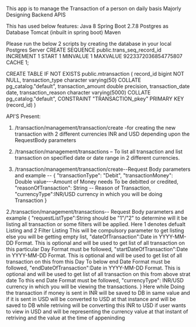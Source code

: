 This app is to manage the Transaction of a person on daily basis Majorly Designing Backend APIS

This has used below features:
Java 8
Spring Boot 2.7.8
Postgres as Database
Tomcat (inbuilt in spring boot)
Maven


Please run the below 2 scripts by creating the database in your local Postgres Server
CREATE SEQUENCE public.trans_seq_record_id
    INCREMENT 1
    START 1
    MINVALUE 1
    MAXVALUE 9223372036854775807
    CACHE 1;

CREATE TABLE IF NOT EXISTS public.mtransaction
(
    record_id bigint NOT NULL,
    transaction_type character varying(50) COLLATE pg_catalog."default",
    transaction_amount double precision,
    transaction_date date,
    transaction_reason character varying(5000) COLLATE pg_catalog."default",
    CONSTRAINT "TRANSACTION_pkey" PRIMARY KEY (record_id)
)

API'S Present:

1. /transaction/management/transaction/create  -for creating the new transaction with 2 different currencies INR and USD depending upon the RequestBody parameters

2. /transaction/management/transactions – To list all transaction and list transaction on specified date or date range in 2 different currencies.

1. /transaction/management/transaction/create--Request Body parameters and example --
 {
    "transactionType": "Debit",
    "transactionMoney": Double value---Amount of Money needs To be debitted or credited,
    "reasonOfTransaction": String -- Reason of Transaction,
    "currencyType":INR/USD currency in which you will be doing Transaction
 }

2./transaction/management/transactions-- Request Body parameters and example
{
    "requestListType":String should be "1"/"2" to determine will it be listing all transaction or some filters will be applied. Here 1 denotes defualt Listing and 2 Filter Listing This will be compulsory parameter to get listing else you will be getting empty list,
    "dateOfTransaction":Date in YYYY-MM-DD Format. This is optional and will be used to get list of all transaction on this particular Day Format must be followed,
	"startDateOfTransaction":Date in YYYY-MM-DD Format. This is optional and will be used to get list of all transaction on this from this Day To below end Date Format must be followed,
    "endDateOfTransaction":Date in YYYY-MM-DD Format. This is optional and will be used to get list of all transaction on this from above strat date To this end Date Format must be followed,
	"currencyType": INR/USD currency in which you will be viewing the transactions.
}
Here while Doing the transaction if money is sent in INR will be saved to DB in same value and if it is sent in USD will be converted to USD at that instance and  will be saved to DB while retriving will be converting this INR to USD if user wants to view in USD and will be representing the currency value at that instant of retriving and the value at the time of appeninding




